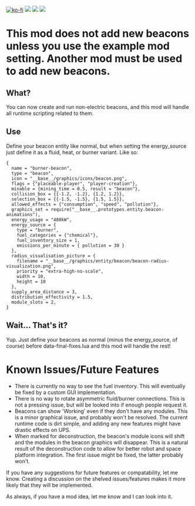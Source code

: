 [![ko-fi](https://img.shields.io/badge/Ko--fi-Donate%20-hotpink?logo=kofi&logoColor=white&style=for-the-badge)](https://ko-fi.com/protocol1903) [![](https://img.shields.io/badge/dynamic/json?color=orange&label=Factorio&query=downloads_count&suffix=%20downloads&url=https%3A%2F%2Fmods.factorio.com%2Fapi%2Fmods%2Fzzz-nonstandard-beacons&style=for-the-badge)](https://mods.factorio.com/mod/zzz-nonstandard-beacons) [![](https://img.shields.io/badge/Discord-Community-blue?style=for-the-badge)](https://discord.gg/K3fXMGVc4z) [![](https://img.shields.io/badge/Github-Source-green?style=for-the-badge)](https://github.com/protocol-1903/zzz-nonstandard-beacons)

# This mod does not add new beacons unless you use the example mod setting. Another mod must be used to add new beacons.

## What?
You can now create and run non-electric beacons, and this mod will handle all runtime scripting related to them.

## Use
Define your beacon entity like normal, but when setting the energy_source just define it as a fluid, heat, or burner variant. Like so:

```
{
  name = "burner-beacon",
  type = "beacon",
  icon = "__base__/graphics/icons/beacon.png",
  flags = {"placeable-player", "player-creation"},
  minable = {mining_time = 0.5, result = "beacon"},
  collision_box = {{-1.2, -1.2}, {1.2, 1.2}},
  selection_box = {{-1.5, -1.5}, {1.5, 1.5}},
  allowed_effects = {"consumption", "speed", "pollution"},
  graphics_set = require("__base__.prototypes.entity.beacon-animations"),
  energy_usage = "480kW",
  energy_source = {
    type = "burner",
    fuel_categories = {"chemical"},
    fuel_inventory_size = 1,
    emissions_per_minute = { pollution = 30 }
  },
  radius_visualisation_picture = {
    filename = "__base__/graphics/entity/beacon/beacon-radius-visualization.png",
    priority = "extra-high-no-scale",
    width = 10,
    height = 10
  },
  supply_area_distance = 3,
  distribution_effectivity = 1.5,
  module_slots = 2,
}
```

## Wait... That's it?
Yup. Just define your beacons as normal (minus the energy_source, of course) before data-final-fixes.lua and this mod will handle the rest!

# Known Issues/Future Features
- There is currently no way to see the fuel inventory. This will eventually be fixed by a custom GUI implementation.
- There is no way to rotate asymmetric fluid/burner connections. This is not a pressing issue, but will be looked into if enough people request it.
- Beacons can show 'Working' even if they don't have any modules. This is a minor graphical issue, and probably won't be resolved. The current runtime code is dirt simple, and adding any new features might have drastic effects on UPS.
- When marked for deconstruction, the beacon's module icons will shift and the modules in the beacon graphics will disappear. This is a natural result of the deconstruction code to allow for better robot and space platform integration. The first issue might be fixed, the latter probably won't.

If you have any suggestions for future features or compatability, let me know. Creating a discussion on the shelved issues/features makes it more likely that they will be implemented.

As always, if you have a mod idea, let me know and I can look into it.